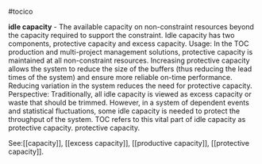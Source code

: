 #tocico

<b>idle capacity</b> - The available capacity on non-constraint resources beyond the capacity required to support the constraint. Idle capacity has two components, protective capacity and excess capacity. 
Usage: In the TOC production and multi-project management solutions, protective capacity is maintained at all non-constraint resources. Increasing protective capacity allows the system to reduce the size of the buffers (thus reducing the lead times of the system) and ensure more reliable on-time performance. Reducing variation in the system reduces the need for protective capacity. Perspective: Traditionally, all idle capacity is viewed as excess capacity or waste that should be trimmed.  However, in a system of dependent events and statistical fluctuations, some idle capacity is needed to protect the throughput of the system. TOC refers to this vital part of idle capacity as protective capacity.  protective capacity.  



See:[[capacity]], [[excess capacity]], [[productive capacity]], [[protective capacity]].
